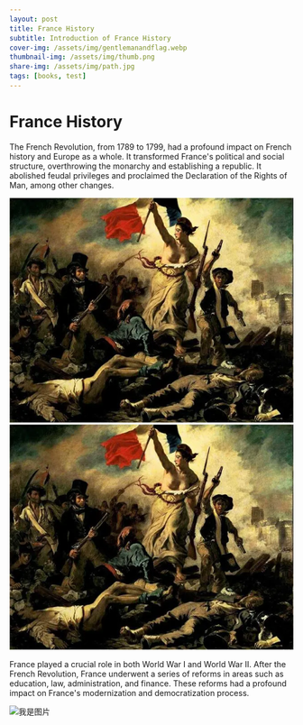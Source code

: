 ```yaml
---
layout: post
title: France History
subtitle: Introduction of France History
cover-img: /assets/img/gentlemanandflag.webp
thumbnail-img: /assets/img/thumb.png
share-img: /assets/img/path.jpg
tags: [books, test]
---
```


# France History

The French Revolution, from 1789 to 1799, had a profound impact on French history and Europe as a whole. It transformed France's political and social structure, overthrowing the monarchy and establishing a republic. It abolished feudal privileges and proclaimed the Declaration of the Rights of Man, among other changes.
       
![我是图片](/assets/img/freedom.webp) ![我是图片](/assets/img/freedom.webp)

France played a crucial role in both World War I and World War II.
After the French Revolution, France underwent a series of reforms in areas such as education, law, administration, and finance. These reforms had a profound impact on France's modernization and democratization process.

![我是图片]()

